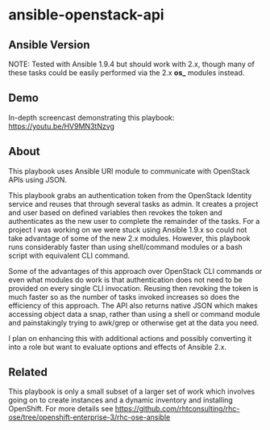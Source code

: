 # ansible-openstack-api

## Ansible Version
NOTE: Tested with Ansible 1.9.4 but should work with 2.x, though many of these tasks could be easily performed via the 2.x **os_** modules instead.

## Demo
In-depth screencast demonstrating this playbook: https://youtu.be/HV9MN3tNzvg

## About
This playbook uses Ansible URI module to communicate with OpenStack APIs using JSON.

This playbook grabs an authentication token from the OpenStack Identity service and reuses that through several tasks as admin. It creates a project and user based on defined variables then revokes the token and authenticates as the new user to complete the remainder of the tasks. For a project I was working on we were stuck using Ansible 1.9.x so could not take advantage of some of the new 2.x modules. However, this playbook runs considerably faster than using shell/command modules or a bash script with equivalent CLI command.

Some of the advantages of this approach over OpenStack CLI commands or even what modules do work is that authentication does not need to be provided on every single CLI invocation. Reusing then revoking the token is much faster so as the number of tasks invoked increases so does the efficiency of this approach. The API also returns native JSON which makes accessing object data a snap, rather than using a shell or command module and painstakingly trying to awk/grep or otherwise get at the data you need.

I plan on enhancing this with additional actions and possibly converting it into a role but want to evaluate options and effects of Ansible 2.x.

## Related
This playbook is only a small subset of a larger set of work which involves going on to create instances and a dynamic inventory and installing OpenShift. For more details see https://github.com/rhtconsulting/rhc-ose/tree/openshift-enterprise-3/rhc-ose-ansible
